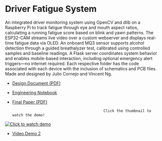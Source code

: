 # Driver Fatigue System

An integrated driver monitoring system using OpenCV and dlib on a Raspberry Pi to track fatigue through eye and mouth aspect ratios, calculating a running fatigue score based on blink and yawn patterns. The ESP32-CAM streams live video over a custom webserver and displays real-time fatigue data via OLED. An onboard MQ3 sensor supports alcohol detection through a guided breathalyzer test, calibrated using controlled samples and baseline readings. A Flask server coordinates system behavior and enables mobile-based interaction, including optional emergency alert triggers—no internet required. Each respective folder has the code associated with each device with the inclusion of schematics and PCB files. Made and designed by Julio Cornejo and Vincent Ng. 

- [Design Document (PDF)](docs/design_document.pdf)
- [Engineering Notebook](docs/engineering_notebook.md)
- [Final Paper (PDF)](docs/final_report.pdf)


                                                Click the thumbnail to watch the demo!
  
 [![Click to watch demo](https://github.com/user-attachments/assets/d56c35d6-3ae8-4889-9f77-4430f9e00510)](https://drive.google.com/file/d/1akUV6YvoVE6YVaj2TsC6vIiu5VjOl5T-/view?usp=sharing)

- [Video Demo 2](https://drive.google.com/file/d/1_dD5bf3DfNFZJkOF3wCcVmGohEKaDvxr/view?usp=sharing)

